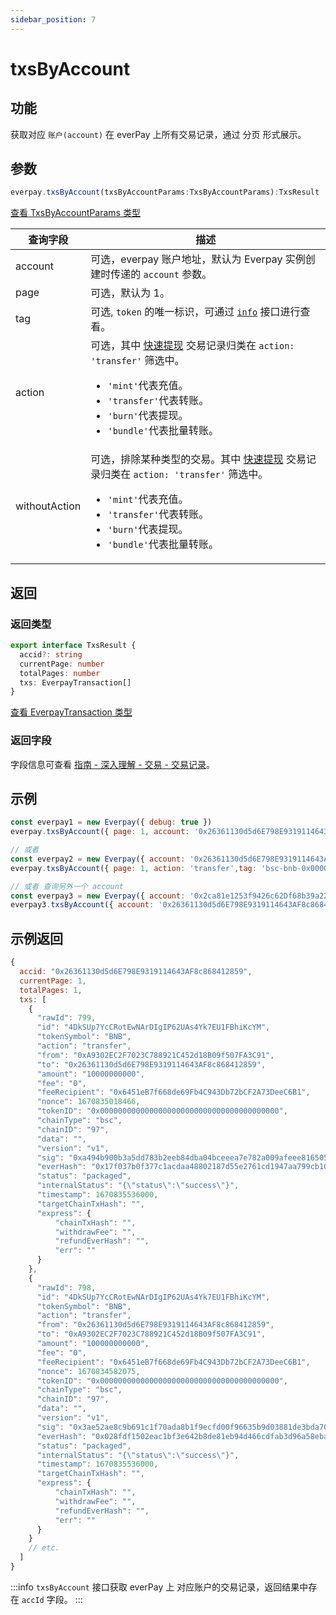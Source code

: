 ```yaml
---
sidebar_position: 7
---
```


# txsByAccount

## 功能
获取对应 `账户(account)` 在 everPay  上所有交易记录，通过 分页 形式展示。

## 参数
```ts
everpay.txsByAccount(txsByAccountParams:TxsByAccountParams):TxsResult
```
[查看 TxsByAccountParams 类型](../types#txsbyaccountparams)

|查询字段|描述|
|---|---|
|account|可选，everpay 账户地址，默认为 Everpay 实例创建时传递的 `account` 参数。|
|page|可选，默认为 1。|
|tag|可选, `token` 的唯一标识，可通过 [`info`](./info.md) 接口进行查看。|
|action|可选，其中 [快速提现](../../../guide/dive/withdraw#快速提现) 交易记录归类在 `action: 'transfer'` 筛选中。<ul><li>`'mint'`代表充值。</li><li>`'transfer'`代表转账。</li><li>`'burn'`代表提现。</li><li>`'bundle'`代表批量转账。</li></ul>|
|withoutAction|可选，排除某种类型的交易。其中 [快速提现](../../../guide/dive/withdraw#快速提现) 交易记录归类在 `action: 'transfer'` 筛选中。<ul><li>`'mint'`代表充值。</li><li>`'transfer'`代表转账。</li><li>`'burn'`代表提现。</li><li>`'bundle'`代表批量转账。</li></ul>|

## 返回
### 返回类型

```ts
export interface TxsResult {
  accid?: string
  currentPage: number
  totalPages: number
  txs: EverpayTransaction[]
}
```
[查看 EverpayTransaction 类型](../types.md#everpaytransaction)

### 返回字段
字段信息可查看 [指南 - 深入理解 - 交易 - 交易记录](../../../guide/dive/transaction#交易记录)。

## 示例

```js
const everpay1 = new Everpay({ debug: true })
everpay.txsByAccount({ page: 1, account: '0x26361130d5d6E798E9319114643AF8c868412859', action: 'transfer', tag: 'bsc-bnb-0x0000000000000000000000000000000000000000'}).then(console.log)

// 或者
const everpay2 = new Everpay({ account: '0x26361130d5d6E798E9319114643AF8c868412859', debug: true })
everpay.txsByAccount({ page: 1, action: 'transfer',tag: 'bsc-bnb-0x0000000000000000000000000000000000000000' }).then(console.log)

// 或者 查询另外一个 account
const everpay3 = new Everpay({ account: '0x2ca81e1253f9426c62Df68b39a22A377164eeC92', debug: true })
everpay3.txsByAccount({ account: '0x26361130d5d6E798E9319114643AF8c868412859', page: 1, action: 'transfer', tag: 'bsc-bnb-0x0000000000000000000000000000000000000000'}).then(console.log)
```

## 示例返回
```js
{
  accid: "0x26361130d5d6E798E9319114643AF8c868412859",
  currentPage: 1,
  totalPages: 1,
  txs: [
    {
      "rawId": 799,
      "id": "4DkSUp7YcCRotEwNArDIgIP62UAs4Yk7EU1FBhiKcYM",
      "tokenSymbol": "BNB",
      "action": "transfer",
      "from": "0xA9302EC2F7023C788921C452d18B09f507FA3C91",
      "to": "0x26361130d5d6E798E9319114643AF8c868412859",
      "amount": "10000000000",
      "fee": "0",
      "feeRecipient": "0x6451eB7f668de69Fb4C943Db72bCF2A73DeeC6B1",
      "nonce": 1670835018466,
      "tokenID": "0x0000000000000000000000000000000000000000",
      "chainType": "bsc",
      "chainID": "97",
      "data": "",
      "version": "v1",
      "sig": "0xa494b900b3a5dd783b2eeb84dba04bceeea7e782a009afeee816505966a8436220da1c5623a5324368b362baae0683f1352e8cb0a0d7f020befa471efd3bb49a01",
      "everHash": "0x17f037b0f377c1acdaa48802187d55e2761cd1947aa799cb1047b15c0143361f",
      "status": "packaged",
      "internalStatus": "{\"status\":\"success\"}",
      "timestamp": 1670835536000,
      "targetChainTxHash": "",
      "express": {
          "chainTxHash": "",
          "withdrawFee": "",
          "refundEverHash": "",
          "err": ""
      }
    },
    {
      "rawId": 798,
      "id": "4DkSUp7YcCRotEwNArDIgIP62UAs4Yk7EU1FBhiKcYM",
      "tokenSymbol": "BNB",
      "action": "transfer",
      "from": "0x26361130d5d6E798E9319114643AF8c868412859",
      "to": "0xA9302EC2F7023C788921C452d18B09f507FA3C91",
      "amount": "100000000000",
      "fee": "0",
      "feeRecipient": "0x6451eB7f668de69Fb4C943Db72bCF2A73DeeC6B1",
      "nonce": 1670834582075,
      "tokenID": "0x0000000000000000000000000000000000000000",
      "chainType": "bsc",
      "chainID": "97",
      "data": "",
      "version": "v1",
      "sig": "0x3ae52ae8c9b691c1f70ada8b1f9ecfd00f96635b9d03881de3bda707907a2eab364fa2898fa95c67cec84e67b58dfb7f90f16a367d9165db351523c0e8f167481b",
      "everHash": "0x028fdf1502eac1bf3e642b8de81eb94d466cdfab3d96a58ebaafa09b9005aa3d",
      "status": "packaged",
      "internalStatus": "{\"status\":\"success\"}",
      "timestamp": 1670835536000,
      "targetChainTxHash": "",
      "express": {
          "chainTxHash": "",
          "withdrawFee": "",
          "refundEverHash": "",
          "err": ""
      }
    }
    // etc.
  ]
}

```

:::info
`txsByAccount` 接口获取 everPay 上 对应账户的交易记录，返回结果中存在 `accId` 字段。
:::